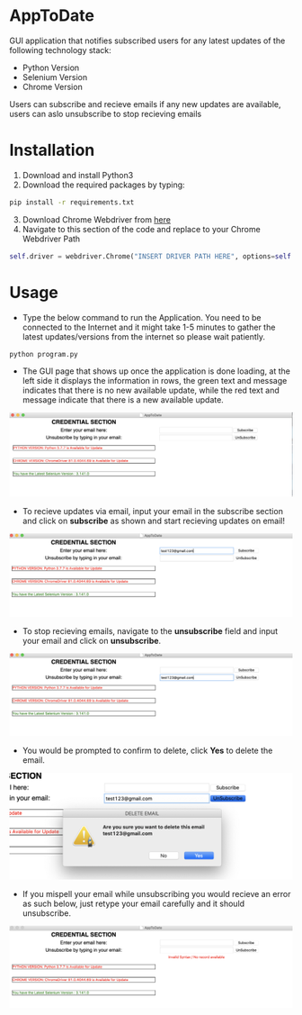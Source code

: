 # AppToDate

GUI application that notifies subscribed users for any latest updates of the following technology stack:
- Python Version
- Selenium Version
- Chrome Version

Users can subscribe and recieve emails if any new updates are available, users can aslo unsubscribe to stop recieving emails



# Installation
 1. Download and install Python3
 2. Download the required packages by typing:
 ```bash
pip install -r requirements.txt
```
 3. Download Chrome Webdriver from <a href="https://chromedriver.chromium.org/downloads">here</a>
 4. Navigate to this section of the code and replace to your Chrome Webdriver Path
``` python
self.driver = webdriver.Chrome("INSERT DRIVER PATH HERE", options=self.options)
```

# Usage

- Type the below command to run the Application. You need to be connected to the Internet and it might take 1-5 minutes to gather the latest updates/versions from the internet so please wait patiently.
``` python
python program.py
```


- The GUI page that shows up once the application is done loading, at the left side it displays the information in rows, the green text and message indicates that there is no new available update, while the red text and message indicate that there is a new available update.


![Homepage](Images/homepage.png)

- To recieve updates via email, input your email in the subscribe section and click on <b>subscribe</b> as shown and start recieving updates on email!


![](Images/emailsubscribe.png)




- To stop recieving emails, navigate to the <b>unsubscribe</b> field and input your email and click on <b>unsubscribe</b>.


![](Images/unsubscribe.png)




- You would be prompted to confirm to delete, click <b>Yes</b> to delete the email.


![](Images/popup.png)




- If you mispell your email while unsubscribing you would recieve an error as such below, just retype your email carefully and it should unsubscribe.


![](Images/unsubscribeerror.png)







        

 
 
 
 
 
        

